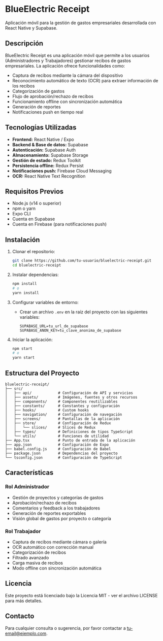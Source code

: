 # BlueElectric Receipt

Aplicación móvil para la gestión de gastos empresariales desarrollada con React Native y Supabase.

## Descripción

BlueElectric Receipt es una aplicación móvil que permite a los usuarios (Administradores y Trabajadores) gestionar recibos de gastos empresariales. La aplicación ofrece funcionalidades como:

- Captura de recibos mediante la cámara del dispositivo
- Reconocimiento automático de texto (OCR) para extraer información de los recibos
- Categorización de gastos
- Flujo de aprobación/rechazo de recibos
- Funcionamiento offline con sincronización automática
- Generación de reportes
- Notificaciones push en tiempo real

## Tecnologías Utilizadas

- **Frontend:** React Native / Expo
- **Backend & Base de datos:** Supabase
- **Autenticación:** Supabase Auth
- **Almacenamiento:** Supabase Storage
- **Gestión de estado:** Redux Toolkit
- **Persistencia offline:** Redux Persist
- **Notificaciones push:** Firebase Cloud Messaging
- **OCR:** React Native Text Recognition

## Requisitos Previos

- Node.js (v14 o superior)
- npm o yarn
- Expo CLI
- Cuenta en Supabase
- Cuenta en Firebase (para notificaciones push)

## Instalación

1. Clonar el repositorio:
   ```bash
   git clone https://github.com/tu-usuario/bluelectric-receipt.git
   cd bluelectric-receipt
   ```

2. Instalar dependencias:
   ```bash
   npm install
   # o
   yarn install
   ```

3. Configurar variables de entorno:
   - Crear un archivo `.env` en la raíz del proyecto con las siguientes variables:
     ```
     SUPABASE_URL=tu_url_de_supabase
     SUPABASE_ANON_KEY=tu_clave_anonima_de_supabase
     ```

4. Iniciar la aplicación:
   ```bash
   npm start
   # o
   yarn start
   ```

## Estructura del Proyecto

```
bluelectric-receipt/
├── src/
│   ├── api/            # Configuración de API y servicios
│   ├── assets/         # Imágenes, fuentes y otros recursos
│   ├── components/     # Componentes reutilizables
│   ├── constants/      # Constantes y configuración
│   ├── hooks/          # Custom hooks
│   ├── navigation/     # Configuración de navegación
│   ├── screens/        # Pantallas de la aplicación
│   ├── store/          # Configuración de Redux
│   │   └── slices/     # Slices de Redux
│   ├── types/          # Definiciones de tipos TypeScript
│   └── utils/          # Funciones de utilidad
├── App.tsx             # Punto de entrada de la aplicación
├── app.json            # Configuración de Expo
├── babel.config.js     # Configuración de Babel
├── package.json        # Dependencias del proyecto
└── tsconfig.json       # Configuración de TypeScript
```

## Características

### Rol Administrador
- Gestión de proyectos y categorías de gastos
- Aprobación/rechazo de recibos
- Comentarios y feedback a los trabajadores
- Generación de reportes exportables
- Visión global de gastos por proyecto o categoría

### Rol Trabajador
- Captura de recibos mediante cámara o galería
- OCR automático con corrección manual
- Categorización de recibos
- Filtrado avanzado
- Carga masiva de recibos
- Modo offline con sincronización automática

## Licencia

Este proyecto está licenciado bajo la Licencia MIT - ver el archivo LICENSE para más detalles.

## Contacto

Para cualquier consulta o sugerencia, por favor contactar a [tu-email@ejemplo.com](mailto:tu-email@ejemplo.com). 